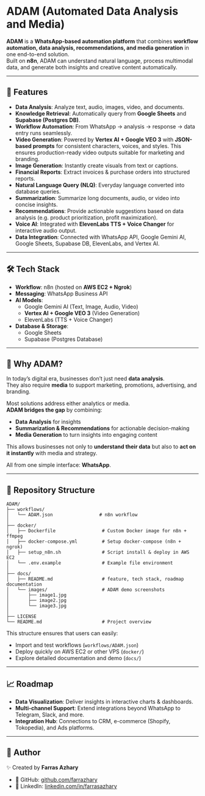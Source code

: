 # ADAM (Automated Data Analysis and Media)

**ADAM** is a **WhatsApp-based automation platform** that combines **workflow automation, data analysis, recommendations, and media generation** in one end-to-end solution.  
Built on **n8n**, ADAM can understand natural language, process multimodal data, and generate both insights and creative content automatically.

---

## 🚀 Features

- **Data Analysis**: Analyze text, audio, images, video, and documents.  
- **Knowledge Retrieval**: Automatically query from **Google Sheets** and **Supabase (Postgres DB)**.  
- **Workflow Automation**: From WhatsApp → analysis → response → data entry runs seamlessly.  
- **Video Generation**: Powered by **Vertex AI + Google VEO 3** with **JSON-based prompts** for consistent characters, voices, and styles. This ensures production-ready video outputs suitable for marketing and branding.  
- **Image Generation**: Instantly create visuals from text or captions.  
- **Financial Reports**: Extract invoices & purchase orders into structured reports.  
- **Natural Language Query (NLQ)**: Everyday language converted into database queries.  
- **Summarization**: Summarize long documents, audio, or video into concise insights.  
- **Recommendations**: Provide actionable suggestions based on data analysis (e.g. product prioritization, profit maximization).  
- **Voice AI**: Integrated with **ElevenLabs TTS + Voice Changer** for interactive audio output.  
- **Data Integration**: Connected with WhatsApp API, Google Gemini AI, Google Sheets, Supabase DB, ElevenLabs, and Vertex AI.  

---

## 🛠 Tech Stack

- **Workflow**: n8n (hosted on **AWS EC2 + Ngrok**)  
- **Messaging**: WhatsApp Business API  
- **AI Models**:  
  - Google Gemini AI (Text, Image, Audio, Video)  
  - **Vertex AI + Google VEO 3** (Video Generation)  
  - ElevenLabs (TTS + Voice Changer)  
- **Database & Storage**:  
  - Google Sheets  
  - Supabase (Postgres Database)  

---

## 📌 Why ADAM?

In today’s digital era, businesses don’t just need **data analysis**.  
They also require **media** to support marketing, promotions, advertising, and branding.  

Most solutions address either analytics or media.  
**ADAM bridges the gap** by combining:  

- **Data Analysis** for insights  
- **Summarization & Recommendations** for actionable decision-making  
- **Media Generation** to turn insights into engaging content  

This allows businesses not only to **understand their data** but also to **act on it instantly** with media and strategy.  

All from one simple interface: **WhatsApp**.  

---

## 📂 Repository Structure
```
ADAM/
├── workflows/
│   └── ADAM.json                 # n8n workflow
│
├── docker/
│   ├── Dockerfile                 # Custom Docker image for n8n + ffmpeg
│   ├── docker-compose.yml         # Setup docker-compose (n8n + ngrok)
│   ├── setup_n8n.sh               # Script install & deploy in AWS EC2
│   └── .env.example               # Example file environment
│
├── docs/
│   ├── README.md                  # feature, tech stack, roadmap documentation
│   └── images/                    # ADAM demo screenshots
│       ├── image1.jpg
│       ├── image2.jpg
│       └── image3.jpg
│
├── LICENSE                        
└── README.md                      # Project overview
```
This structure ensures that users can easily:
- Import and test workflows (`workflows/ADAM.json`)  
- Deploy quickly on AWS EC2 or other VPS (`docker/`)  
- Explore detailed documentation and demo (`docs/`)  

---

## 📈 Roadmap
 
- **Data Visualization**: Deliver insights in interactive charts & dashboards. 
- **Multi-channel Support**: Extend integrations beyond WhatsApp to Telegram, Slack, and more.
- **Integration Hub**: Connections to CRM, e-commerce (Shopify, Tokopedia), and Ads platforms.
---

## 🔗 Author

✨ Created by **Farras Azhary**  
- 📍 GitHub: [github.com/farrazhary](https://github.com/farrazhary)  
- 🔗 LinkedIn: [linkedin.com/in/farrasazhary](https://linkedin.com/in/farrasazhary)
